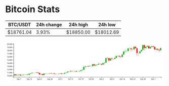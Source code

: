 # Bitcoin Stats

BTC/USDT|24h change|24h high|24h low|
|---|---|---|---|
|$18761.04|3.93%|$18850.00|$18012.69|

<img src="./chart.svg">
